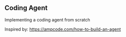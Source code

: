## Coding Agent

Implementing a coding agent from scratch

Inspired by: https://ampcode.com/how-to-build-an-agent